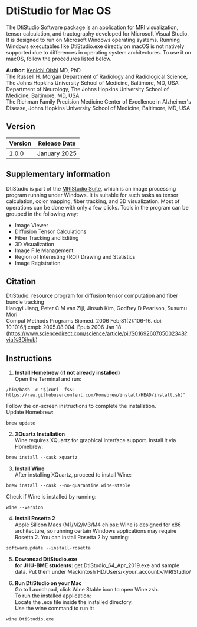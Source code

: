 
# DtiStudio for Mac OS


The DtiStudio Software package is an application for MRI visualization, tensor calculation, and tractography developed for Microsoft Visual Studio. It is designed to run on Microsoft Windows operating systems. Running Windows executables like DtiStudio.exe directly on macOS is not natively supported due to differences in operating system architectures. To use it on macOS, follow the procedures listed below.<br>

**Author**: [Kenichi Oishi](https://www.hopkinsmedicine.org/profiles/details/kenichi-oishi) MD, PhD<br>
The Russell H. Morgan Department of Radiology and Radiological Science, The Johns Hopkins University School of Medicine, Baltimore, MD, USA <br>
Department of Neurology, The Johns Hopkins University School of Medicine, Baltimore, MD, USA <br>
The Richman Family Precision Medicine Center of Excellence in Alzheimer's Disease, Johns Hopkins University School of Medicine, Baltimore, MD, USA<br>


## Version
| Version | Release Date  | 
|---------|---------------|
| 1.0.0   | January  2025 | 


## Supplementary information
DtiStudio is part of the [MRIStudio Suite](https://www.mristudio.org), which is an image processing program running under Windows. It is suitable for such tasks as tensor calculation, color mapping, fiber tracking, and 3D visualization. Most of operations can be done with only a few clicks.
Tools in the program can be grouped in the following way:

* Image Viewer
* Diffusion Tensor Calculations
* Fiber Tracking and Editing
* 3D Visualization
* Image File Management
* Region of Interesting (ROI) Drawing and Statistics
* Image Registration

## Citation
DtiStudio: resource program for diffusion tensor computation and fiber bundle tracking <br>
Hangyi Jiang, Peter C M van Zijl, Jinsuh Kim, Godfrey D Pearlson, Susumu Mori<br>
Comput Methods Programs Biomed. 2006 Feb;81(2):106-16.  doi: 10.1016/j.cmpb.2005.08.004. Epub 2006 Jan 18.<br>
(https://www.sciencedirect.com/science/article/pii/S0169260705002348?via%3Dihub)

## Instructions
1. **Install Homebrew (if not already installed)** <br>
Open the Terminal and run:<br>
```
/bin/bash -c "$(curl -fsSL https://raw.githubusercontent.com/Homebrew/install/HEAD/install.sh)"
```
   Follow the on-screen instructions to complete the installation.<br>
Update Homebrew:
```
brew update
```

2. **XQuartz Installation**<br>
   Wine requires XQuartz for graphical interface support. Install it via Homebrew:<br>
```
brew install --cask xquartz
```
  
3. **Install Wine**<br>
   After installing XQuartz, proceed to install Wine:
```
brew install --cask --no-quarantine wine-stable
```
Check if Wine is installed by running:
```
wine --version

```
4. **Install Rosetta 2**<br>
Apple Silicon Macs (M1/M2/M3/M4 chips): Wine is designed for x86 architecture, so running certain Windows applications may require Rosetta 2. You can install Rosetta 2 by running:
```
softwareupdate --install-rosetta
```
5. **Dowonoad DtiStudio.exe**<br> 
   **for JHU-BME students:** get DtiStudio_64_Apr_2019.exe and sample data. Put them under Mackintosh HD/Users/<your_account>/MRIStudio/ <br>
    
6. **Run DtiStudio on your Mac**<br>
Go to Launchpad, click Wine Stable icon to open Wine zsh.<br>
To run the installed application:<br>
Locate the .exe file inside the installed directory.<br>
Use the wine command to run it:<br>
```
wine DtiStudio.exe
```
